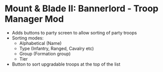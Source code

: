 # Mount &amp; Blade II: Bannerlord - Troop Manager Mod

- Adds buttons to party screen to allow sorting of party troops
- Sorting modes:
  - Alphabetical (Name)
  - Type (Infantry, Ranged, Cavalry etc)
  - Group (Formation group)
  - Tier
- Button to sort upgradable troops at the top of the list
